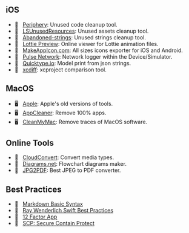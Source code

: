 ## iOS
- 📱 &nbsp; [Periphery](https://github.com/peripheryapp/periphery): Unused code cleanup tool.
- 📱 &nbsp; [LSUnusedResources](https://github.com/tinymind/LSUnusedResources): Unused assets cleanup tool.
- 📱 &nbsp; [Abandoned-strings](https://github.com/ijoshsmith/abandoned-strings): Unused strings cleanup tool.
- 📱 &nbsp; [Lottie Preview](https://lottiefiles.com/preview): Online viewer for Lottie animation files.
- 📱 &nbsp; [MakeAppIcon.com](https://makeappicon.com/): All sizes icons exporter for iOS and Android.
- 📱 &nbsp; [Pulse Network](https://kean.blog/post/pulse?utm_campaign=iOS%2BDev%2BWeekly&utm_medium=email&utm_source=iOS%2BDev%2BWeekly%2BIssue%2B493): Network logger within the Device/Simulator.
- 🔨 &nbsp; [Quicktype.io](https://app.quicktype.io/): Model print from json strings.
- 🔨 &nbsp; [xcdiff](https://github.com/bloomberg/xcdiff): xcproject comparison tool.

## MacOS 
- 🖥 &nbsp; [Apple](https://developer.apple.com/download/all/): Apple's old versions of tools.
- 🖥 &nbsp; [AppCleaner](https://freemacsoft.net/appcleaner/): Remove 100% apps.
- 🖥 &nbsp; [CleanMyMac](https://macpaw.com/cleanmymac/): Remove traces of MacOS software.

## Online Tools
- 🔨 &nbsp; [CloudConvert](https://cloudconvert.com/): Convert media types.
- 🔨 &nbsp; [Diagrams.net](https://app.diagrams.net/): Flowchart diagrams maker.
- 🔨 &nbsp; [JPG2PDF](https://jpg2pdf.com/): Best JPEG to PDF converter.

## Best Practices
- 📝 &nbsp; [Markdown Basic Syntax](https://www.markdownguide.org/basic-syntax/)
- 📝 &nbsp; [Ray Wenderlich Swift Best Practices](https://github.com/raywenderlich/swift-style-guide)
- 📝 &nbsp; [12 Factor App](https://12factor.net/)
- 📝 &nbsp; [SCP: Secure Contain Protect](https://owasp.org/www-pdf-archive/OWASP_SCP_Quick_Reference_Guide_v2.pdf)

<br />
